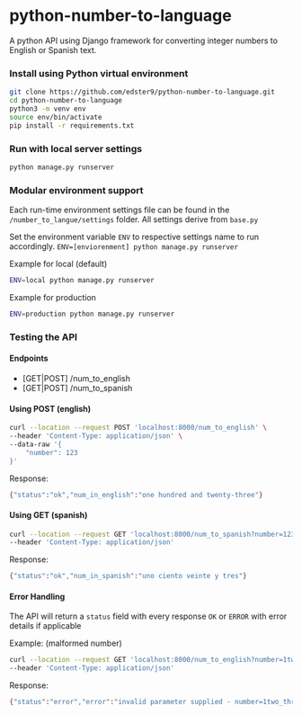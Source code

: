 # python-number-to-language
A python API using Django framework for converting integer numbers to English or Spanish text.

### Install using Python virtual environment

```bash
git clone https://github.com/edster9/python-number-to-language.git
cd python-number-to-language
python3 -m venv env
source env/bin/activate
pip install -r requirements.txt
```


### Run with local server settings
``` bash
python manage.py runserver
```

### Modular environment support
Each run-time environment settings file can be found in the `/number_to_langue/settings` folder. All settings derive from `base.py`

Set the environment variable `ENV` to respective settings name to run accordingly. `ENV=[enviorenment] python manage.py runserver`

Example for local (default)
``` bash
ENV=local python manage.py runserver
```

Example for production
``` bash
ENV=production python manage.py runserver
```

### Testing the API

#### Endpoints
- [GET|POST] /num_to_english
- [GET|POST] /num_to_spanish

#### Using POST (english)
``` bash
curl --location --request POST 'localhost:8000/num_to_english' \
--header 'Content-Type: application/json' \
--data-raw '{
    "number": 123
}'
```

Response:
``` bash
{"status":"ok","num_in_english":"one hundred and twenty-three"}
```

#### Using GET (spanish)
``` bash
curl --location --request GET 'localhost:8000/num_to_spanish?number=123' \
--header 'Content-Type: application/json'
```

Response:
``` bash
{"status":"ok","num_in_spanish":"uno ciento veinte y tres"}
```

#### Error Handling
The API will return a `status` field with every response `OK` or `ERROR` with error details if applicable

Example: (malformed number)
``` bash
curl --location --request GET 'localhost:8000/num_to_english?number=1two_three' \
--header 'Content-Type: application/json'
```

Response:
``` bash
{"status":"error","error":"invalid parameter supplied - number=1two_three - must be a valid integer"}
```
